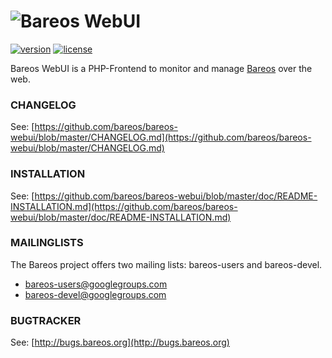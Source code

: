 
# <img src="https://github.com/bareos/bareos-webui/blob/master/public/img/bareos.png" alt="Bareos WebUI" />

[![version][version-badge]][CHANGELOG] [![license][license-badge]][LICENSE]

Bareos WebUI is a PHP-Frontend to monitor and manage [Bareos](http://www.bareos.org/) over the web.

### CHANGELOG

See: [https://github.com/bareos/bareos-webui/blob/master/CHANGELOG.md](https://github.com/bareos/bareos-webui/blob/master/CHANGELOG.md)

### INSTALLATION

See: [https://github.com/bareos/bareos-webui/blob/master/doc/README-INSTALLATION.md](https://github.com/bareos/bareos-webui/blob/master/doc/README-INSTALLATION.md)

### MAILINGLISTS

The Bareos project offers two mailing lists: bareos-users and bareos-devel.

 * bareos-users@googlegroups.com
 * bareos-devel@googlegroups.com

### BUGTRACKER

See: [http://bugs.bareos.org](http://bugs.bareos.org)

[CHANGELOG]: ./CHANGELOG.md
[LICENSE]: ./LICENSE
[version-badge]: https://img.shields.io/badge/version-18.1.1-blue.svg
[license-badge]: https://img.shields.io/badge/license-AGPL--3.0-blue.svg
